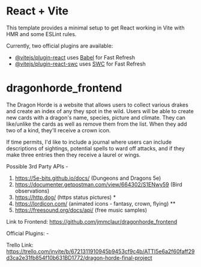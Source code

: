 # React + Vite

This template provides a minimal setup to get React working in Vite with HMR and some ESLint rules.

Currently, two official plugins are available:

- [@vitejs/plugin-react](https://github.com/vitejs/vite-plugin-react/blob/main/packages/plugin-react/README.md) uses [Babel](https://babeljs.io/) for Fast Refresh
- [@vitejs/plugin-react-swc](https://github.com/vitejs/vite-plugin-react-swc) uses [SWC](https://swc.rs/) for Fast Refresh

# dragonhorde_frontend

The Dragon Horde is a website that allows users to collect various drakes and create an index of any they spot in the wild. Users will be able to create new cards with a dragon's name, species, picture and climate. They can like/unlike the cards as well as remove them from the list. When they add two of a kind, they'll receive a crown icon.

If time permits, I'd like to include a journal where users can include descriptions of sightings, potential spells to ward off attacks, and if they make three entries then they receive a laurel or wings.

Possible 3rd Party APIs -

1. https://5e-bits.github.io/docs/ (Dungeons and Dragons 5e)
2. https://documenter.getpostman.com/view/664302/S1ENwy59 (Bird observations)
3. https://http.dog/ (https status pictures) \*
4. https://lordicon.com/ (animated icons - fantasy, crown, flying) \*\*
5. https://freesound.org/docs/api/ (free music samples)

Link to Frontend: https://github.com/jmmclaur/dragonhorde_frontend

Official Plugins: -

Trello Link: https://trello.com/invite/b/6721311910945b9453cf9c4b/ATTI5e6a2f60faff29d3ca2e31fb854f10b631BD1772/dragon-horde-final-project
